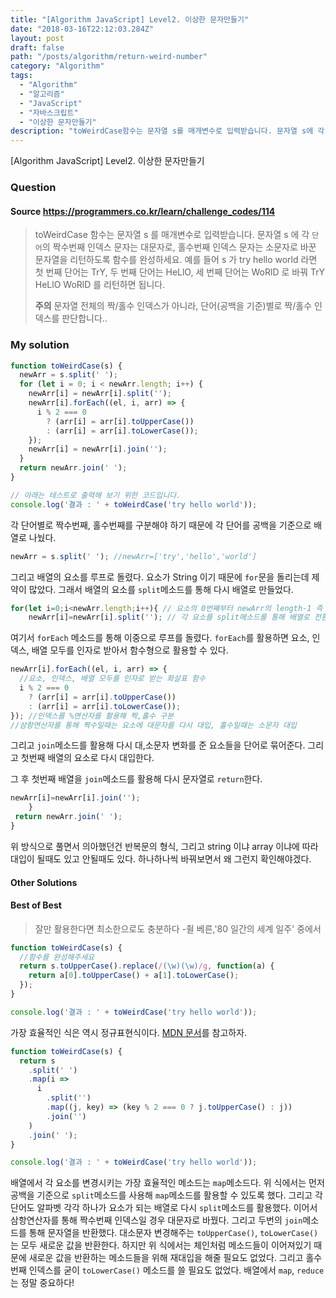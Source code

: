 ```yaml
---
title: "[Algorithm JavaScript] Level2. 이상한 문자만들기"
date: "2018-03-16T22:12:03.284Z"
layout: post
draft: false
path: "/posts/algorithm/return-weird-number"
category: "Algorithm"
tags:
  - "Algorithm"
  - "알고리즘"
  - "JavaScript"
  - "자바스크립트"
  - "이상한 문자만들기"
description: "toWeirdCase함수는 문자열 s를 매개변수로 입력받습니다. 문자열 s에 각 `단어`의 짝수번째 인덱스 문자는 대문자로, 홀수번째 인덱스 문자는 소문자로 바꾼 문자열을 리턴하도록 함수를 완성하세요."
---
```


[Algorithm JavaScript] Level2. 이상한 문자만들기

### Question

#### Source https://programmers.co.kr/learn/challenge_codes/114

> toWeirdCase 함수는 문자열 s 를 매개변수로 입력받습니다.
> 문자열 s 에 각 `단어`의 짝수번째 인덱스 문자는 대문자로, 홀수번째 인덱스 문자는 소문자로 바꾼 문자열을 리턴하도록 함수를 완성하세요.
> 예를 들어 s 가 try hello world 라면 첫 번째 단어는 TrY, 두 번째 단어는 HeLlO, 세 번째 단어는 WoRlD 로 바꿔 TrY HeLlO WoRlD 를 리턴하면 됩니다.
>
> **주의** 문자열 전체의 짝/홀수 인덱스가 아니라, 단어(공백을 기준)별로 짝/홀수 인덱스를 판단합니다..

### My solution

```javascript
function toWeirdCase(s) {
  newArr = s.split(' ');
  for (let i = 0; i < newArr.length; i++) {
    newArr[i] = newArr[i].split('');
    newArr[i].forEach((el, i, arr) => {
      i % 2 === 0
        ? (arr[i] = arr[i].toUpperCase())
        : (arr[i] = arr[i].toLowerCase());
    });
    newArr[i] = newArr[i].join('');
  }
  return newArr.join(' ');
}

// 아래는 테스트로 출력해 보기 위한 코드입니다.
console.log('결과 : ' + toWeirdCase('try hello world'));
```

각 단어별로 짝수번째, 홀수번째를 구분해야 하기 때문에 각 단어를 공백을 기준으로 배열로 나눴다.

```javascript
newArr = s.split(' '); //newArr=['try','hello','world']
```

그리고 배열의 요소를 루프로 돌렸다. 요소가 String 이기 때문에 `for`문을 돌리는데 제약이 많았다. 그래서 배열의 요소를 `split`메소드를 통해 다시 배열로 만들었다.

```javascript
for(let i=0;i<newArr.length;i++){ // 요소의 0번째부터 newArr의 length-1 즉 2번째 요소까지 루프
    newArr[i]=newArr[i].split(''); // 각 요소를 split메소드를 통해 배열로 전환 newArr[0]=['t','r','y']
```

여기서 `forEach` 메소드를 통해 이중으로 루프를 돌렸다. `forEach`를 활용하면 요소, 인덱스, 배열 모두를 인자로 받아서 함수형으로 활용할 수 있다.

```javascript
newArr[i].forEach((el, i, arr) => {
  //요소, 인덱스, 배열 모두를 인자로 받는 화살표 함수
  i % 2 === 0
    ? (arr[i] = arr[i].toUpperCase())
    : (arr[i] = arr[i].toLowerCase());
}); //인덱스를 %연산자를 활용해 짝,홀수 구분
//삼항연산자를 통해 짝수일때는 요소에 대문자를 다시 대입, 홀수일때는 소문자 대입
```

그리고 `join`메소드를 활용해 다시 대,소문자 변화를 준 요소들을 단어로 묶어준다. 그리고 첫번째 배열의 요소로 다시 대입한다.

그 후 첫번째 배열을 `join`메소드를 활용해 다시 문자열로 `return`한다.

```javascript
newArr[i]=newArr[i].join('');
	}
 return newArr.join(' ');
}
```

위 방식으로 풀면서 의아했던건 반복문의 형식, 그리고 string 이냐 array 이냐에 따라 대입이 될때도 있고 안될때도 있다. 하나하나씩 바꿔보면서 왜 그런지 확인해야겠다.

#### Other Solutions

#### Best of Best

> 잘만 활용한다면 최소한으로도 충분하다 -쥘 베른,'80 일간의 세계 일주' 중에서

```javascript
function toWeirdCase(s) {
  //함수를 완성해주세요
  return s.toUpperCase().replace(/(\w)(\w)/g, function(a) {
    return a[0].toUpperCase() + a[1].toLowerCase();
  });
}

console.log('결과 : ' + toWeirdCase('try hello world'));
```

가장 효율적인 식은 역시 정규표현식이다. [MDN 문서](https://developer.mozilla.org/ko/docs/Web/JavaScript/Guide/%EC%A0%95%EA%B7%9C%EC%8B%9D)를 참고하자.

```javascript
function toWeirdCase(s) {
  return s
    .split(' ')
    .map(i =>
      i
        .split('')
        .map((j, key) => (key % 2 === 0 ? j.toUpperCase() : j))
        .join('')
    )
    .join(' ');
}

console.log('결과 : ' + toWeirdCase('try hello world'));
```

배열에서 각 요소를 변경시키는 가장 효율적인 메소드는 `map`메소드다. 위 식에서는 먼저 공백을 기준으로 `split`메소드를 사용해 `map`메소드를 활용할 수 있도록 했다. 그리고 각 단어도 알파벳 각각 하나가 요소가 되는 배열로 다시 `split`메소드를 활용했다. 이어서 삼항연산자를 통해 짝수번째 인덱스일 경우 대문자로 바꿨다. 그리고 두번의 `join`메소드를 통해 문자열을 반환했다. 대소문자 변경해주는 `toUpperCase()`, `toLowerCase()`는 모두 새로운 값을 반환한다. 하지만 위 식에서는 체인처럼 메소드들이 이어져있기 때문에 새로운 값을 반환하는 메소드들을 위해 재대입을 해줄 필요도 없었다. 그리고 홀수번째 인덱스를 굳이 `toLowerCase()` 메소드를 쓸 필요도 없었다. 배열에서 `map`, `reduce`는 정말 중요하다!
